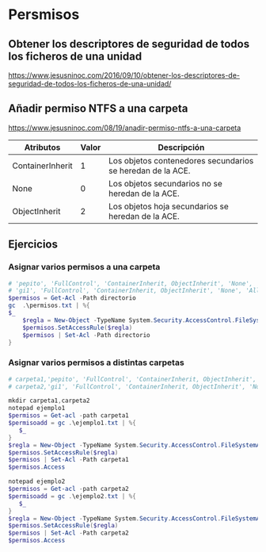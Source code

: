 # Persmisos
## Obtener los descriptores de seguridad de todos los ficheros de una unidad
https://www.jesusninoc.com/2016/09/10/obtener-los-descriptores-de-seguridad-de-todos-los-ficheros-de-una-unidad/

## Añadir permiso NTFS a una carpeta
https://www.jesusninoc.com/08/19/anadir-permiso-ntfs-a-una-carpeta

|Atributos|Valor|Descripción|
|--|--|--|
|ContainerInherit|1|Los objetos contenedores secundarios se heredan de la ACE.|
|None|0|Los objetos secundarios no se heredan de la ACE.|
|ObjectInherit|2|Los objetos hoja secundarios se heredan de la ACE.|

## Ejercicios
### Asignar varios permisos a una carpeta
```PowerShell
# 'pepito', 'FullControl', 'ContainerInherit, ObjectInherit', 'None', 'Allow'
# 'gi1', 'FullControl', 'ContainerInherit, ObjectInherit', 'None', 'Allow'
$permisos = Get-Acl -Path directorio
gc  .\permisos.txt | %{
$_
    $regla = New-Object -TypeName System.Security.AccessControl.FileSystemAccessRule -ArgumentList ($_.replace(", '","@").split("@").replace("'",""))
    $permisos.SetAccessRule($regla)
    $permisos | Set-Acl -Path directorio
}
```
### Asignar varios permisos a distintas carpetas
```PowerShell
# carpeta1,'pepito', 'FullControl', 'ContainerInherit, ObjectInherit', 'None', 'Allow'
# carpeta2,'gi1', 'FullControl', 'ContainerInherit, ObjectInherit', 'None', 'Allow'
```
```PowerShell
mkdir carpeta1,carpeta2
notepad ejemplo1
$permisos = Get-acl -path carpeta1
$permisoadd = gc .\ejemplo1.txt | %{
   $_
}
$regla = New-Object -TypeName System.Security.AccessControl.FileSystemAccessRule -ArgumentList $permisoadd 
$permisos.SetAccessRule($regla)
$permisos | Set-Acl -Path carpeta1
$permisos.Access

notepad ejemplo2
$permisos = Get-acl -path carpeta2
$permisoadd = gc .\ejemplo2.txt | %{
   $_
}
$regla = New-Object -TypeName System.Security.AccessControl.FileSystemAccessRule -ArgumentList $permisoadd 
$permisos.SetAccessRule($regla)
$permisos | Set-Acl -Path carpeta2
$permisos.Access
